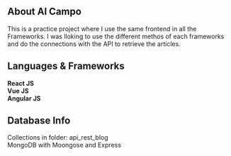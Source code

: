 ## About Al Campo
This is a practice project where I use the same frontend in all the Frameworks.
I was lloking to use the different methos of each frameworks and do the connections with the API to retrieve the articles.

## Languages & Frameworks

<strong>React JS</strong><br>
<strong>Vue JS</strong><br>
<strong>Angular JS</strong><br>

## Database Info
Collections in folder: api_rest_blog <br>
MongoDB with Moongose and Express <br>

